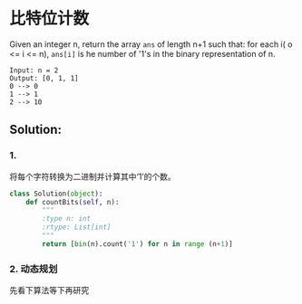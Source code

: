 # 比特位计数

Given an integer n, return the array ```ans``` of length n+1 such that: for each i( o <= i <= n),
```ans[i]``` is he number of '1's in the binary representation of n.
```
Input: n = 2
Output: [0, 1, 1]
0 --> 0
1 --> 1
2 --> 10
```

## Solution: 

### 1. 
将每个字符转换为二进制并计算其中‘1’的个数。
```python
class Solution(object):
    def countBits(self, n):
        """
        :type n: int
        :rtype: List[int]
        """
        return [bin(n).count('1') for n in range (n+1)]
```


### 2. 动态规划

先看下算法等下再研究
